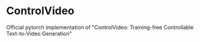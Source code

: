 # ControlVideo
Official pytorch implementation of "ControlVideo: Training-free Controllable Text-to-Video Generation"
